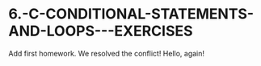 # 6.-C-CONDITIONAL-STATEMENTS-AND-LOOPS---EXERCISES
Add first homework.
We resolved the conflict!
Hello, again!
